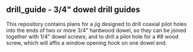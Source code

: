 drill_guide - 3/4" dowel drill guides
-------------------------------------

This repository contains plans for a jig designed to drill coaxial pilot 
holes into the ends of two or more 3/4" hardwood dowel, so they can be 
joined together with 1/4" dowel screws; and to drill a pilot hole for a 
#8 wood screw, which will affix a window opening hook on one dowel end.
